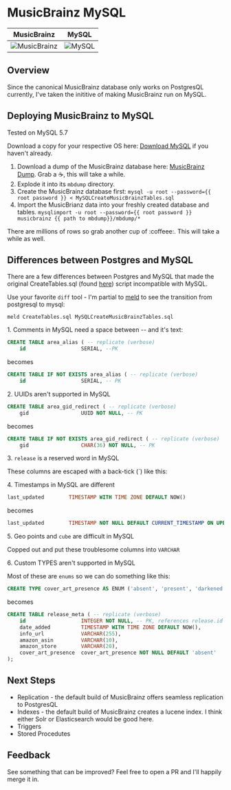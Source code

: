 # MusicBrainz MySQL

MusicBrainz                |  MySQL
:-------------------------:|:-------------------------:
![MusicBrainz](https://raw.githubusercontent.com/mikeblum/musicbrainz-mysql/master/images/MusicBrainz_Logo.png)  |  ![MySQL](https://raw.githubusercontent.com/mikeblum/musicbrainz-mysql/master/images/logo-mysql-170x115.png)


## Overview

Since the canonical MusicBrainz database only works on PostgresQL currently, I've taken the inititive of making MusicBrainz run on MySQL.

## Deploying MusicBrainz to MySQL

Tested on MySQL 5.7 

Download a copy for your respective OS here: [Download MySQL](https://www.mysql.com/downloads/) if you haven't already.

1. Download a dump of the MusicBrainz database here: [MusicBrainz Dump](http://ftp.musicbrainz.org/pub/musicbrainz/data/fullexport/). Grab a :coffee:, this will take a while.
2. Explode it into its `mbdump` directory.
3. Create the MusicBrainz database first:
	`mysql -u root --password={{ root password }} < MySQLCreateMusicBrainzTables.sql`
4. Import the MusicBrianz data into your freshly created database and tables.
	`mysqlimport -u root --password={{ root password }} musicbrainz {{ path to mbdump}}/mbdump/*`

There are millions of rows so grab another cup of :coffeee:. This will take a while as well.

## Differences between Postgres and MySQL

There are a few differences between Postgres and MySQL that made the original CreateTables.sql (found [here](https://github.com/metabrainz/musicbrainz-server/blob/master/admin/sql/CreateTables.sql)) script incompatible with MySQL.

Use your favorite `diff` tool  - I'm partial to [meld]() to see the transition from postgresql to mysql:

`meld CreateTables.sql MySQLCreateMusicBrainzTables.sql`

1\. Comments in MySQL need a space between -- and it's text:

```SQL
CREATE TABLE area_alias ( -- replicate (verbose)
    id                  SERIAL, --PK
```

becomes

```SQL
CREATE TABLE IF NOT EXISTS area_alias ( -- replicate (verbose)
    id                  SERIAL, -- PK
```

2\. UUIDs aren't supported in MySQL

```SQL
CREATE TABLE area_gid_redirect ( -- replicate (verbose)
    gid                 UUID NOT NULL, -- PK
```

becomes

```SQL
CREATE TABLE IF NOT EXISTS area_gid_redirect ( -- replicate (verbose)
    gid                 CHAR(36) NOT NULL, -- PK
```

3\. `release` is a reserved word in MySQL

These columns are escaped with a back-tick (`) like this:

4\. Timestamps in MySQL are different

```SQL
last_updated        TIMESTAMP WITH TIME ZONE DEFAULT NOW()
```

becomes

```SQL
last_updated        TIMESTAMP NOT NULL DEFAULT CURRENT_TIMESTAMP ON UPDATE CURRENT_TIMESTAMP
```

5\. Geo points and `cube` are difficult in MySQL

Copped out and put these troublesome columns into `VARCHAR`

6\. Custom TYPES aren't supported in MySQL

Most of these are `enums` so we can do something like this:

```SQL
CREATE TYPE cover_art_presence AS ENUM ('absent', 'present', 'darkened');
```

becomes

```SQL
CREATE TABLE release_meta ( -- replicate (verbose)
    id                  INTEGER NOT NULL, -- PK, references release.id CASCADE
    date_added          TIMESTAMP WITH TIME ZONE DEFAULT NOW(),
    info_url            VARCHAR(255),
    amazon_asin         VARCHAR(10),
    amazon_store        VARCHAR(20),
    cover_art_presence  cover_art_presence NOT NULL DEFAULT 'absent'
);
```
 
## Next Steps

* Replication - the default build of MusicBrainz offers seamless replication to PostgresQL
* Indexes - the default build of MusicBrainz creates a lucene index. I think either Solr or Elasticsearch would be good here.
* Triggers
* Stored Procedutes

## Feedback

See something that can be improved? Feel free to open a PR and I'll happily merge it in.